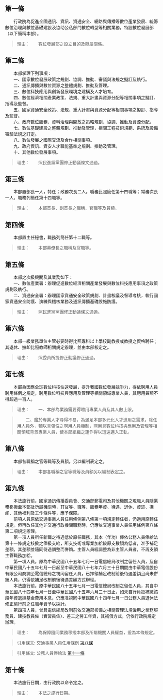 第一條 
-------
　　行政院為促進全國通訊、資訊、資通安全、網路與傳播等數位產業發展、統籌數位治理與數位基礎建設及協助公私部門數位轉型等相關業務，特設數位發展部（以下簡稱本部）。  
> 理由：　　數位發展部之設立目的及隸屬關係。



第二條 
-------
　　本部掌理下列事項：  
　　一、國家數位發展政策之規劃、協調、推動、審議與法規之擬訂及執行。  
　　二、通訊傳播與數位資源之整體規劃、推動及管理。  
　　三、數位科技應用與創新發展環境之建構及人才培育。  
　　四、數位經濟相關產業政策、法規、重大計畫與資源分配等相關事項之擬訂、指導及監督。  
　　五、國家資通安全政策、法規、重大計畫與資源分配等相關事項之擬訂、指導及監督。  
　　六、政府數位服務、資料治理與開放之策略規劃、協調、推動及資源分配。  
　　七、數位基礎建設之整體規劃、推動及管理，相關工程技術規範、系統及設備審驗法規之訂定。  
　　八、數位發展之國際交流及合作相關事項。  
　　九、政府資訊、資安人才職能基準之規劃、推動及管理。  
　　十、其他數位發展事項。  
> 理由：　　照民進黨黨團修正動議條文通過。



第三條 
-------
　　本部置部長一人，特任；政務次長二人，職務比照簡任第十四職等；常務次長一人，職務列簡任第十四職等。  
> 理由：　　本部首長、副首長之職稱、官職等及員額。



第四條 
-------
　　本部置主任秘書，職務列簡任第十二職等。  
> 理由：　　本部幕僚長之職稱及官職等。



第五條 
-------
　　本部之次級機關及其業務如下：  
　　一、數位產業署：辦理促進數位經濟相關產業發展與數位科技應用事項之政策規劃及執行。  
　　二、資通安全署：辦理國家資通安全政策規劃、計畫核議及督導考核，執行國家資通安全防護、演練與稽核業務及通訊傳播基礎設施防護。  
> 理由：　　照民進黨黨團修正動議條文通過。



第六條 
-------
　　本部一級業務單位主管必要時得比照專科以上學校副教授或教授之資格聘任；其退休、撫卹比照教師相關規定辦理，並由本部核定之。  
> 理由：　　照委員所提修正動議修正通過。



第七條 
-------
　　本部為因應全球數位科技快速發展，提升我國數位發展競爭力，得依聘用人員聘用條例之規定，聘用數位科技與應用及管理等相關領域專業人員，其聘用員額不得超過一百人。  
> 理由：　　一、本部為業務需要得聘用專業人員及其人數上限。

> 　　二、鑑於專業人才尋得不易，為滿足本部多元化人才進用之需求，除任用人員外，輔以具彈性之聘用人員機制，聘用具數位科技與應用及管理等相關領域背景專業人員，使本部組織之運作得以迅速邁入正軌。



第八條 
-------
　　本部各職稱之官等職等及員額，另以編制表定之。  
> 理由：　　本部各職稱之官等職等及員額另以編制表定之。



第九條 
-------
　　本法施行前，國家通訊傳播委員會、交通部郵電司及其他機關之現職人員隨業務移撥至本部及所屬機關時，其官等、職等、服務年資、待遇、退休、資遣、撫卹、其他福利及工作條件等，應予保障。  
　　前項人員原依交通事業人員任用條例第八條第一項規定轉任者，仍適用原轉任規定。但再改任其他非交通行政機關職務時，仍應依交通事業人員任用條例第八條第二項規定辦理。  
　　第一項人員所任新職之待遇低於原任職務，其本（年功）俸依公務人員俸給法第十一條規定核敘之俸級支給，所支技術或專業加給較原支數額為低者，准予補足差額，其差額並隨同待遇調整而併銷。主管人員經調整為非主管人員者，不再支領主管職務加給。  
　　第一項人員，原為中華民國八十五年七月一日電信總局改制之留任人員，及自中華民國八十五年七月一日起至中華民國八十七年六月三十日期間由中華電信股份有限公司商調至電信總局之視同留任人員，已擇領補足改制前後待遇差額且尚未併銷人員，仍得依補足改制前後待遇差額方式辦理。  
　　本法施行前，原中華民國八十五年七月一日電信總局改制之留任人員，其自中華民國八十四年七月一日至中華民國八十五年六月三十日止，如未自行負擔補繳該段年資退撫基金費用本息，仍應准視同中華民國八十四年七月一日公務人員退休法修正施行前之任職年資予以採計。  
　　第四項人員，曾具電信總局改制前依交通部核備之相關管理法規僱用之業務服務員、建技教員佐（實習員佐）、差工之勞工年資，其補償方式，仍依行政院規定辦理。  
> 理由：　　為保障隨同業務移撥本部及所屬機關人員權益，爰為本條規定。

> 引用條文: 交通事業人員任用條例 [第八條](../../交通建設/交通政務/交通事業人員任用條例.md#第八條)

> 引用條文: 公務人員俸給法 [第十一條](../../考試/待遇福利/公務人員俸給法.md#第十一條)



第十條 
-------
　　本法施行日期，由行政院以命令定之。  
> 理由：　　本法之施行日期。